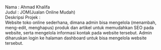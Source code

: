 Nama : Ahmad Khalifa    
Judul : JOM(Jualan Online Mudah)    
Deskripsi Projek :  
Website toko online sederhana, dimana admin bisa mengelola (menambah, meng-edit, menghapus) produk dan artikel untuk memudahkan SEO pada website, serta mengelola informasi kontak pada website tersebut. Admin diharuskan login ke halaman dashboard untuk bisa mengelola website tersebut.

